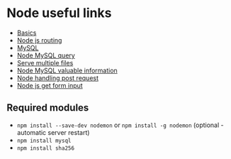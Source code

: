 # Node useful links
* [Basics](https://www.youtube.com/watch?v=U8XF6AFGqlc)
* [Node js routing](https://www.youtube.com/watch?v=tiMLxUKrB-g)
* [MySQL](https://www.youtube.com/watch?v=EN6Dx22cPRI)
* [Node MySQL query](https://www.w3schools.com/nodejs/nodejs_mysql_select.asp)
* [Serve multiple files](https://stackoverflow.com/questions/49967578/how-do-i-serve-multiple-files-without-express)
* [Node MySQL valuable information](https://www.youtube.com/watch?v=XuLRKMqozwA)
* [Node handling post request](https://itnext.io/how-to-handle-the-post-request-body-in-node-js-without-using-a-framework-cd2038b93190)
* [Node js get form input](https://www.w3schools.com/nodejs/ref_querystring.asp)

## Required modules
* `npm install --save-dev nodemon` or `npm install -g nodemon` (optional - automatic server restart)
* `npm install mysql`
* `npm install sha256`